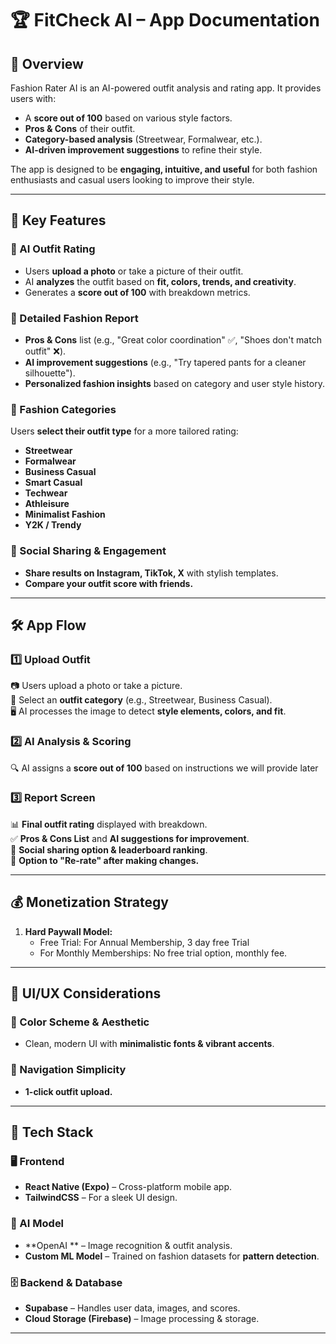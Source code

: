 # 🏆 FitCheck AI – App Documentation  

## 📖 Overview  
Fashion Rater AI is an AI-powered outfit analysis and rating app. It provides users with:  
- A **score out of 100** based on various style factors.  
- **Pros & Cons** of their outfit.  
- **Category-based analysis** (Streetwear, Formalwear, etc.).  
- **AI-driven improvement suggestions** to refine their style.  

The app is designed to be **engaging, intuitive, and useful** for both fashion enthusiasts and casual users looking to improve their style.  

---

## 🎯 Key Features  

### 🔹 AI Outfit Rating  
- Users **upload a photo** or take a picture of their outfit.  
- AI **analyzes** the outfit based on **fit, colors, trends, and creativity**.  
- Generates a **score out of 100** with breakdown metrics.  

### 🔹 Detailed Fashion Report  
- **Pros & Cons** list (e.g., "Great color coordination" ✅, "Shoes don't match outfit" ❌).  
- **AI improvement suggestions** (e.g., "Try tapered pants for a cleaner silhouette").  
- **Personalized fashion insights** based on category and user style history.  

### 🔹 Fashion Categories  
Users **select their outfit type** for a more tailored rating:  
- **Streetwear**  
- **Formalwear**  
- **Business Casual**  
- **Smart Casual**  
- **Techwear**  
- **Athleisure**  
- **Minimalist Fashion**  
- **Y2K / Trendy**  

### 🔹 Social Sharing & Engagement  
- **Share results on Instagram, TikTok, X** with stylish templates.  
- **Compare your outfit score with friends.**  

---

## 🛠️ App Flow  

### **1️⃣ Upload Outfit**  
📷 Users upload a photo or take a picture.  
🎨 Select an **outfit category** (e.g., Streetwear, Business Casual).  
🖥️ AI processes the image to detect **style elements, colors, and fit**.  

### **2️⃣ AI Analysis & Scoring**  
🔍 AI assigns a **score out of 100** based on instructions we will provide later

### **3️⃣ Report Screen**  
📊 **Final outfit rating** displayed with breakdown.  
✅ **Pros & Cons List** and **AI suggestions for improvement**.  
📲 **Social sharing option & leaderboard ranking**.  
🔄 **Option to "Re-rate" after making changes.**  

---

## 💰 Monetization Strategy  

1. **Hard Paywall Model:**  
   - Free Trial: For Annual Membership, 3 day free Trial  
   - For Monthly Memberships: No free trial option, monthly fee.  
---

## 🎨 UI/UX Considerations  

### **🔵 Color Scheme & Aesthetic**  
- Clean, modern UI with **minimalistic fonts & vibrant accents**.  

### **🔹 Navigation Simplicity**  
- **1-click outfit upload.** 

---

## 📌 Tech Stack  

### **🖥️ Frontend**  
- **React Native (Expo)** – Cross-platform mobile app.  
- **TailwindCSS** – For a sleek UI design.  

### **🤖 AI Model**  
- **OpenAI ** – Image recognition & outfit analysis.  
- **Custom ML Model** – Trained on fashion datasets for **pattern detection**.  

### **🗄️ Backend & Database**  
- **Supabase** – Handles user data, images, and scores.  
- **Cloud Storage (Firebase)** – Image processing & storage.  

--- 